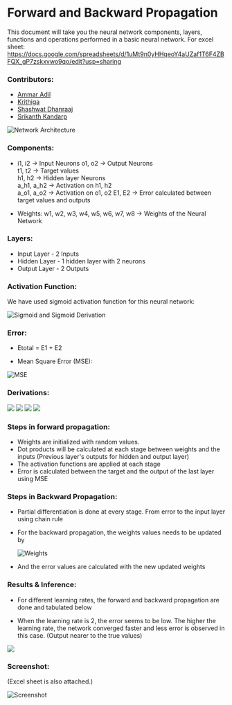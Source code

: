 # Forward and Backward Propagation

This document will take you the neural network components, layers, functions and operations performed in a basic neural network. 
For excel sheet: https://docs.google.com/spreadsheets/d/1uMt9n0yHHqeoY4aUZaf1T6F4ZBFQX_gP7zskxvwo9qo/edit?usp=sharing 

### Contributors:
* [Ammar Adil](https://github.com/adilsammar)
* [Krithiga](https://github.com/BottleSpink)
* [Shashwat Dhanraaj](https://github.com/sdhanraaj12)
* [Srikanth Kandarp](https://github.com/Srikanth-Kandarp)

![Network Architecture](./assets/network_arch.png)

### Components:
* i1, i2 -> Input Neurons
   o1, o2 -> Output Neurons  
   t1, t2 -> Target values    
   h1, h2 -> Hidden layer Neurons  
   a_h1, a_h2 -> Activation on h1, h2       
   a_o1, a_o2  -> Activation on o1, o2 
   E1, E2 -> Error calculated between target values and outputs 

* Weights: w1, w2, w3, w4, w5, w6, w7, w8 -> Weights of the Neural Network

### Layers:

* Input Layer  - 2 Inputs
* Hidden Layer - 1 hidden layer with 2 neurons
* Output Layer - 2 Outputs

### Activation Function:

We have used sigmoid activation function for this neural network:

![Sigmoid and Sigmoid Derivation](./assets/Activation.png)

### Error:

* Etotal = E1 + E2 

* Mean Square Error (MSE): 

![MSE](./assets/MSE.png)

### Derivations:

![](./assets/Pg1.jpg)
![](./assets/Pg2.jpg)
![](./assets/Pg3.jpg)
![](./assets/Pg4.jpg)


### Steps in forward propagation:

* Weights are initialized with random values. 
* Dot products will be calculated at each stage between weights and the inputs (Previous layer's outputs for hidden and output layer)
* The activation functions are applied at each stage
* Error is calculated between the target and the output of the last layer using MSE

### Steps in Backward Propagation:

* Partial differentiation is done at every stage. From error to the input layer using chain rule

* For the backward propagation, the weights values needs to be updated by 

   ![Weights](./assets/WeightsUpdation.png)
   
* And the error values are calculated with the new updated weights

### Results & Inference:

* For different learning rates, the forward and backward propagation are done and tabulated below

* When the learning rate is 2, the error seems to be low. The higher the learning rate, the network converged faster and less error is observed in this case. (Output nearer to the true values)

![](./assets/Learning_Rate_Variations.png)

### Screenshot:

(Excel sheet is also attached.)

![Screenshot](./assets/Excel_Screenshot.png)

